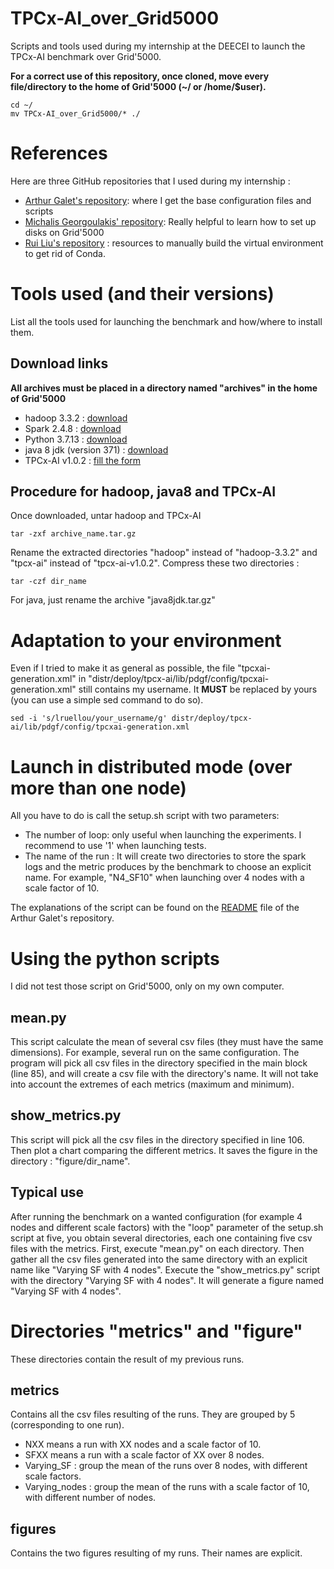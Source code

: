# TPCx-AI_over_Grid5000
Scripts and tools used during my internship at the DEECEI to launch the TPCx-AI benchmark over Grid'5000.

**For a correct use of this repository, once cloned, move every file/directory to the home of Grid'5000 (~/ or /home/$user).**
```
cd ~/
mv TPCx-AI_over_Grid5000/* ./
```

# References
Here are three GitHub repositories that I used during my internship :
- [Arthur Galet's repository](https://github.com/ArthurGalet/tpcx-ai-grid5000): where I get the base configuration files and scripts
- [Michalis Georgoulakis' repository](https://github.com/mikegeo98/Grid-5000-TPC-H-over-HDFS-Spark): Really helpful to learn how to set up disks on Grid'5000
- [Rui Liu's repository](https://github.com/csruiliu/tpcxai-supplement/) : resources to manually build the virtual environment to get rid of Conda.

# Tools used (and their versions)
List all the tools used for launching the benchmark and how/where to install them.

## Download links
**All archives must be placed in a directory named "archives" in the home of Grid'5000**
- hadoop 3.3.2 : [download](https://archive.apache.org/dist/hadoop/common/hadoop-3.2.2/hadoop-3.2.2.tar.gz)
- Spark 2.4.8 : [download](https://archive.apache.org/dist/spark/spark-2.4.8/spark-2.4.8.tgz)
- Python 3.7.13 : [download](https://www.python.org/ftp/python/3.7.17/Python-3.7.17.tgz)
- java 8 jdk (version 371) : [download](https://javadl.oracle.com/webapps/download/AutoDL?BundleId=248219_ce59cff5c23f4e2eaf4e778a117d4c5b)
- TPCx-AI v1.0.2 : [fill the form](https://www.tpc.org/TPC_Documents_Current_Versions/download_programs/tools-download-request5.asp?bm_type=TPCX-AI&bm_vers=1.0.2&mode=CURRENT-ONLY)

## Procedure for hadoop, java8 and TPCx-AI
Once downloaded, untar hadoop and TPCx-AI
```
tar -zxf archive_name.tar.gz
```
Rename the extracted directories "hadoop" instead of "hadoop-3.3.2" and "tpcx-ai" instead of "tpcx-ai-v1.0.2".
Compress these two directories :
```
tar -czf dir_name
```
For java, just rename the archive "java8jdk.tar.gz"

# Adaptation to your environment
Even if I tried to make it as general as possible, the file "tpcxai-generation.xml" in "distr/deploy/tpcx-ai/lib/pdgf/config/tpcxai-generation.xml" still contains my username. It **MUST** be replaced by yours (you can use a simple sed command to do so).
```
sed -i 's/lruellou/your_username/g' distr/deploy/tpcx-ai/lib/pdgf/config/tpcxai-generation.xml
```

# Launch in distributed mode (over more than one node)
All you have to do is call the setup.sh script with two parameters:
- The number of loop: only useful when launching the experiments. I recommend to use '1' when launching tests.
- The name of the run : It will create two directories to store the spark logs and the metric produces by the benchmark to choose an explicit name. For example, "N4_SF10" when launching over 4 nodes with a scale factor of 10.

The explanations of the script can be found on the [README](https://github.com/ArthurGalet/tpcx-ai-grid5000#readme) file of the Arthur Galet's repository.

# Using the python scripts
I did not test those script on Grid'5000, only on my own computer.

## mean.py
This script calculate the mean of several csv files (they must have the same dimensions). For example, several run on the same configuration. The program will pick all csv files in the directory specified in the main block (line 85), and will create a csv file with the directory's name.
It will not take into account the extremes of each metrics (maximum and minimum).

## show_metrics.py
This script will pick all the csv files in the directory specified in line 106. Then plot a chart comparing the different metrics. It saves the figure in the directory : "figure/dir_name".

## Typical use
After running the benchmark on a wanted configuration (for example 4 nodes and different scale factors) with the "loop" parameter of the setup.sh script at five, you obtain several directories, each one containing five csv files with the metrics.
First, execute "mean.py" on each directory. Then gather all the csv files generated into the same directory with an explicit name like "Varying SF with 4 nodes".
Execute the "show_metrics.py" script with the directory "Varying SF with 4 nodes". It will generate a figure named "Varying SF with 4 nodes".

# Directories "metrics" and "figure"
These directories contain the result of my previous runs.

## metrics
Contains all the csv files resulting of the runs. They are grouped by 5 (corresponding to one run).
- NXX means a run with XX nodes and a scale factor of 10.
- SFXX means a run with a scale factor of XX over 8 nodes.
- Varying_SF : group the mean of the runs over 8 nodes, with different scale factors.
- Varying_nodes : group the mean of the runs with a scale factor of 10, with different number of nodes.

## figures
Contains the two figures resulting of my runs. Their names are explicit.


